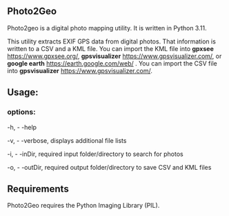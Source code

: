 ## Photo2Geo

Photo2geo is a digital photo mapping utility. It is written in Python 3.11.

This utility extracts EXIF GPS data from digital photos. That information is written to a CSV and a KML file. You can import the KML file into **gpxsee** https://www.gpxsee.org/, **gpsvisualizer** https://www.gpsvisualizer.com/, or **google earth** https://earth.google.com/web/ .
You can import the CSV file into **gpsvisualizer** https://www.gpsvisualizer.com/.

## Usage:
### options:
  -h, - -help
  
  -v, - -verbose, displays additional file lists
  
  -i, - -inDir, required input folder/directory to search for photos
  
  -o, - -outDir, required output folder/directory to save CSV and KML files
  
## Requirements

Photo2Geo requires the Python Imaging Library (PIL).